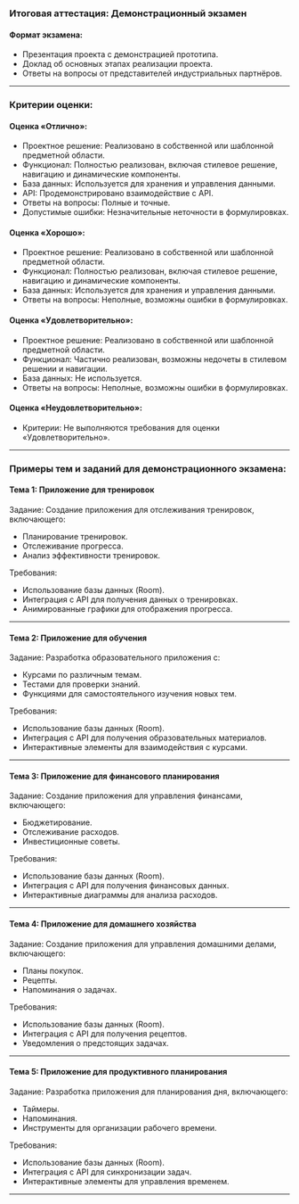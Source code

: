 ### Итоговая аттестация: Демонстрационный экзамен

#### Формат экзамена:

   - Презентация проекта с демонстрацией прототипа.
   - Доклад об основных этапах реализации проекта.
   - Ответы на вопросы от представителей индустриальных партнёров.

---

### Критерии оценки:

#### Оценка «Отлично»:
- Проектное решение: Реализовано в собственной или шаблонной предметной области.
- Функционал: Полностью реализован, включая стилевое решение, навигацию и динамические компоненты.
- База данных: Используется для хранения и управления данными.
- API: Продемонстрировано взаимодействие с API.
- Ответы на вопросы: Полные и точные.
- Допустимые ошибки: Незначительные неточности в формулировках.

#### Оценка «Хорошо»:
- Проектное решение: Реализовано в собственной или шаблонной предметной области.
- Функционал: Полностью реализован, включая стилевое решение, навигацию и динамические компоненты.
- База данных: Используется для хранения и управления данными.
- Ответы на вопросы: Неполные, возможны ошибки в формулировках.

#### Оценка «Удовлетворительно»:
- Проектное решение: Реализовано в собственной или шаблонной предметной области.
- Функционал: Частично реализован, возможны недочеты в стилевом решении и навигации.
- База данных: Не используется.
- Ответы на вопросы: Неполные, возможны ошибки в формулировках.

#### Оценка «Неудовлетворительно»:
- Критерии: Не выполняются требования для оценки «Удовлетворительно».

---

### Примеры тем и заданий для демонстрационного экзамена:

#### Тема 1: Приложение для тренировок
Задание:
Создание приложения для отслеживания тренировок, включающего:
- Планирование тренировок.
- Отслеживание прогресса.
- Анализ эффективности тренировок.

Требования:
- Использование базы данных (Room).
- Интеграция с API для получения данных о тренировках.
- Анимированные графики для отображения прогресса.

---

#### Тема 2: Приложение для обучения
Задание:
Разработка образовательного приложения с:
- Курсами по различным темам.
- Тестами для проверки знаний.
- Функциями для самостоятельного изучения новых тем.

Требования:
- Использование базы данных (Room).
- Интеграция с API для получения образовательных материалов.
- Интерактивные элементы для взаимодействия с курсами.

---

#### Тема 3: Приложение для финансового планирования
Задание:
Создание приложения для управления финансами, включающего:
- Бюджетирование.
- Отслеживание расходов.
- Инвестиционные советы.

Требования:
- Использование базы данных (Room).
- Интеграция с API для получения финансовых данных.
- Интерактивные диаграммы для анализа расходов.

---

#### Тема 4: Приложение для домашнего хозяйства
Задание:
Создание приложения для управления домашними делами, включающего:
- Планы покупок.
- Рецепты.
- Напоминания о задачах.

Требования:
- Использование базы данных (Room).
- Интеграция с API для получения рецептов.
- Уведомления о предстоящих задачах.

---

#### Тема 5: Приложение для продуктивного планирования
Задание:
Разработка приложения для планирования дня, включающего:
- Таймеры.
- Напоминания.
- Инструменты для организации рабочего времени.

Требования:
- Использование базы данных (Room).
- Интеграция с API для синхронизации задач.
- Интерактивные элементы для управления временем.

---
